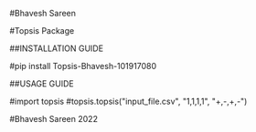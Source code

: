 #Bhavesh Sareen

#Topsis Package

##INSTALLATION GUIDE

#pip install Topsis-Bhavesh-101917080

##USAGE GUIDE

#import topsis
#topsis.topsis("input_file.csv", "1,1,1,1", "+,-,+,-") 


#Bhavesh Sareen 2022